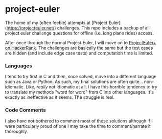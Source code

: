 # project-euler
The home of my (often feeble) attempts at [Project Euler] (https://projecteuler.net/) challenges.   This repo includes a backup of all project euler challenge questions for offline (i.e. long plane rides) access.  

After once through the normal Project Euler, I will move on to [ProjectEuler+ on HackerRank](https://www.hackerrank.com/contests/projecteuler/challenges).  The challenges are basically the same but the test cases are hidden (and include edge case tests) and computation time is limited.  

### Languages
I tend to try first in C and then, once solved, move into a different language such as Java or Python.  As such, my final solutions are often quite... non-idiomatic.  Like, *really* not idiomatic at all. I have this horrible tendency to try to translate my methods "word for word" from C into other languages.  It's exactly as ineffective as it seems.  The struggle is real.

### Code Comments
I also have not bothered to comment most of these solutions although if I were particularly proud of one I may take the time to comment/narrate it thoroughly.